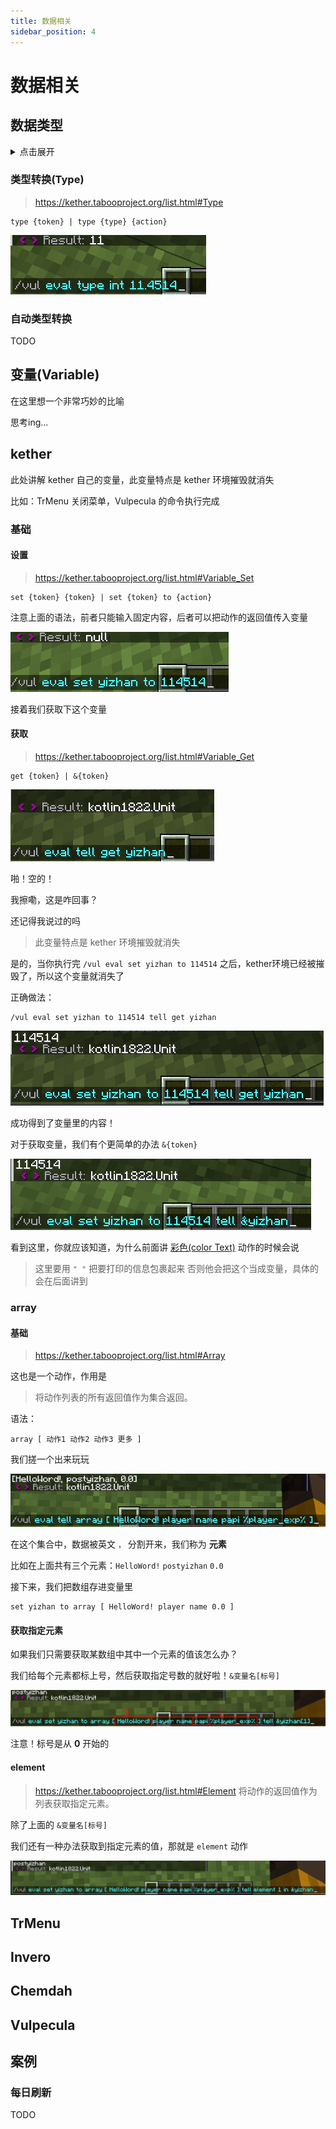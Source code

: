 ```yaml
---
title: 数据相关
sidebar_position: 4
---
```


<!--markdownlint-disable no-duplicate-heading-->

# 数据相关

## 数据类型

<details>
  <summary>点击展开</summary>

不会讲

</details>

### 类型转换(Type)

> https://kether.tabooproject.org/list.html#Type

```kether
type {token} | type {type} {action}
```

![](_images/type_1.png)

### 自动类型转换

TODO

## 变量(Variable)

在这里想一个非常巧妙的比喻

思考ing...

## kether

此处讲解 kether 自己的变量，此变量特点是 kether 环境摧毁就消失

比如：TrMenu 关闭菜单，Vulpecula 的命令执行完成

### 基础

#### 设置

> https://kether.tabooproject.org/list.html#Variable_Set

```kether
set {token} {token} | set {token} to {action}
```

注意上面的语法，前者只能输入固定内容，后者可以把动作的返回值传入变量

![](_images/var_1.png)

接着我们获取下这个变量

#### 获取

> https://kether.tabooproject.org/list.html#Variable_Get

```kether
get {token} | &{token}
```

![](_images/var_2.png)

啪！空的！

我擦嘞，这是咋回事？

还记得我说过的吗

> 此变量特点是 kether 环境摧毁就消失

是的，当你执行完 `/vul eval set yizhan to 114514` 之后，kether环境已经被摧毁了，所以这个变量就消失了

正确做法：

```text
/vul eval set yizhan to 114514 tell get yizhan
```

![](_images/var_3.png)

成功得到了变量里的内容！

对于获取变量，我们有个更简单的办法 `&{token}`

![](_images/var_4.png)

看到这里，你就应该知道，为什么前面讲 [彩色(color Text)](basic.md#彩色color-text) 动作的时候会说

> 这里要用 `" "` 把要打印的信息包裹起来
> 否则他会把这个当成变量，具体的会在后面讲到

### array

#### 基础

> https://kether.tabooproject.org/list.html#Array

这也是一个动作，作用是

> 将动作列表的所有返回值作为集合返回。

语法：

```kether
array [ 动作1 动作2 动作3 更多 ]
```

我们搓一个出来玩玩

![](_images/var_5.png)

在这个集合中，数据被英文 `，` 分割开来，我们称为 **元素**

比如在上面共有三个元素：`HelloWord!` `postyizhan` `0.0`

接下来，我们把数组存进变量里

```kether
set yizhan to array [ HelloWord! player name 0.0 ]
```

#### 获取指定元素

如果我们只需要获取某数组中其中一个元素的值该怎么办？

我们给每个元素都标上号，然后获取指定号数的就好啦！`&变量名[标号]`

![](_images/var_6.png)

注意！标号是从 **0** 开始的

#### element

> https://kether.tabooproject.org/list.html#Element
> 将动作的返回值作为列表获取指定元素。

除了上面的 `&变量名[标号]`

我们还有一种办法获取到指定元素的值，那就是 `element` 动作

![](_images/var_7.png)

## TrMenu

## Invero

## Chemdah

## Vulpecula

## 案例

### 每日刷新

TODO
